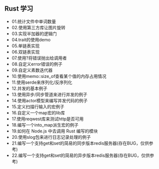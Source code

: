 ## Rust 学习
 - 01.统计文件中单词数量
 - 02.使用第三方库让图片旋转
 - 03.实现半加器的逻辑门
 - 04.trait的使用demo
 - 05.单链表实现
 - 06.双链表实现
 - 07.使用?将错误抛出给调用者
 - 08.自定义error错误的例子
 - 09.自定义素数迭代器
 - 10.使用memo::size_of查看某个值的内存占用情况
 - 11.使用serde来序列化/反序列化
 - 12.并发的基本例子
 - 13.使用异步/同步管道来进行并发的例子
 - 14.使用actor模型来编写并发代码的例子
 - 15.定义扫描行输入的宏例子
 - 16.自定义一个map宏的lib库
 - 17.使用reqwest库来测试http是否可用
 - 18.编写一个into_map派生宏的例子
 - 19.如何在 Node.js 中去调用 Rust 编写的模块
 - 20.使用slog包来进行日志记录处理的例子
 - 21.编写一个支持get和set的简易的同步版本redis服务器(存在BUG，仅供参考)
 - 22.编写一个支持get和set的简易的异步版本redis服务器(存在BUG，仅供参考)